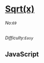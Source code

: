 # [Sqrt(x)](https://leetcode.com/problems/sqrtx/#/description)
###### No:`69`
###### Difficulty:`Easy`
## JavaScript


```js
```
